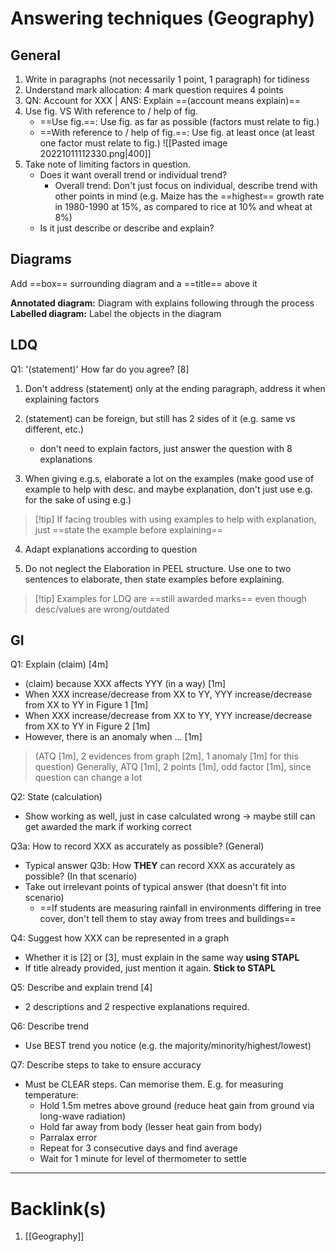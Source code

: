 # Answering techniques (Geography)
## General
1. Write in paragraphs (not necessarily 1 point, 1 paragraph) for tidiness
2. Understand mark allocation: 4 mark question requires 4 points
3. QN: Account for XXX | ANS: Explain ==(account means explain)==
4. Use fig. VS With reference to / help of fig.
    - ==Use fig.==: Use fig. as far as possible (factors must relate to fig.)
    - ==With reference to / help of fig.==: Use fig. at least once (at least one factor must relate to fig.)
![[Pasted image 20221011112330.png|400]]
5. Take note of limiting factors in question.
    - Does it want overall trend or individual trend?
        - Overall trend: Don't just focus on individual, describe trend with other points in mind (e.g. Maize has the ==highest== growth rate in 1980-1990 at 15%, as compared to rice at 10% and wheat at 8%)
    - Is it just describe or describe and explain?

## Diagrams
Add ==box== surrounding diagram and a ==title== above it

**Annotated diagram:** Diagram with explains following through the process
**Labelled diagram:** Label the objects in the diagram

## LDQ
Q1: '(statement)' How far do you agree? [8]
1. Don't address (statement) only at the ending paragraph, address it when explaining factors

2. (statement) can be foreign, but still has 2 sides of it (e.g. same vs different, etc.)
    - don't need to explain factors, just answer the question with 8 explanations

3. When giving e.g.s, elaborate a lot on the examples (make good use of example to help with desc. and maybe explanation, don't just use e.g. for the sake of using e.g.)
>[!tip] If facing troubles with using examples to help with explanation, just ==state the example before explaining==
4. Adapt explanations according to question

5. Do not neglect the Elaboration in PEEL structure. Use one to two sentences to elaborate, then state examples before explaining.

>[!tip] Examples for LDQ are ==still awarded marks== even though desc/values are wrong/outdated
## GI
Q1: Explain (claim) [4m]
- (claim) because XXX affects YYY (in a way) [1m]
- When XXX increase/decrease from XX to YY, YYY increase/decrease from XX to YY in Figure 1 [1m]
- When XXX increase/decrease from XX to YY, YYY increase/decrease from XX to YY in Figure 2 [1m]
- However, there is an anomaly when ... [1m]
>(ATQ [1m], 2 evidences from graph [2m], 1 anomaly [1m] for this question)
>Generally, ATQ [1m], 2 points [1m], odd factor [1m], since question can change a lot

Q2: State (calculation)
- Show working as well, just in case calculated wrong -> maybe still can get awarded the mark if working correct

Q3a: How to record XXX as accurately as possible? (General)
- Typical answer
Q3b: How **THEY** can record XXX as accurately as possible? (In that scenario)
- Take out irrelevant points of typical answer (that doesn't fit into scenario)
    - ==If students are measuring rainfall in environments differing in tree cover, don't tell them to stay away from trees and buildings==

Q4: Suggest how XXX can be represented in a graph
- Whether it is [2] or [3], must explain in the same way **using STAPL**
- If title already provided, just mention it again. **Stick to STAPL**

Q5: Describe and explain trend [4]
- 2 descriptions and 2 respective explanations required.

Q6: Describe trend
- Use BEST trend you notice (e.g. the majority/minority/highest/lowest)

Q7: Describe steps to take to ensure accuracy
- Must be CLEAR steps. Can memorise them. E.g. for measuring temperature:
	- Hold 1.5m metres above ground (reduce heat gain from ground via long-wave radiation)
	- Hold far away from body (lesser heat gain from body)
	- Parralax error
	- Repeat for 3 consecutive days and find average
	- Wait for 1 minute for level of thermometer to settle

---
# Backlink(s)
1. [[Geography]]